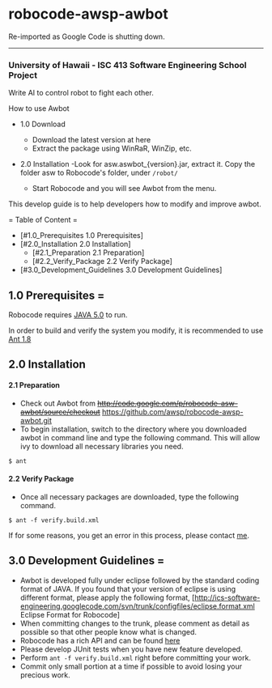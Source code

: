 # robocode-awsp-awbot
Re-imported as Google Code is shutting down.

------------------
### University of Hawaii - ISC 413 Software Engineering School Project

Write AI to control robot to fight each other.



How to use Awbot

- 1.0 Download
    - Download the latest version at here
    - Extract the package using WinRaR, WinZip, etc.

- 2.0 Installation
    -Look for asw.aswbot_{version}.jar, extract it. Copy the folder asw to Robocode's folder, under `/robot/`
    - Start Robocode and you will see Awbot from the menu.


This develop guide is to help developers how to modify and improve awbot.

= Table of Content =
 * [#1.0_Prerequisites 1.0 Prerequisites]
 * [#2.0_Installation 2.0 Installation]
   * [#2.1_Preparation 2.1 Preparation]
   * [#2.2_Verify_Package 2.2 Verify Package]
 * [#3.0_Development_Guidelines 3.0 Development Guidelines]

## 1.0 Prerequisites =

Robocode requires [JAVA 5.0](http://java.com/en/download) to run.

In order to build and verify the system you modify, it is recommended to use [Ant 1.8](http://ant.apache.org/)


## 2.0 Installation

#### 2.1 Preparation
  * Check out Awbot from ~~http://code.google.com/p/robocode-asw-awbot/source/checkout~~ https://github.com/awsp/robocode-awsp-awbot.git
  * To begin installation, switch to the directory where you downloaded awbot in command line and type the following command. This will allow ivy to download all necessary libraries you need.

  ```
  $ ant
  ```


#### 2.2 Verify Package
  * Once all necessary packages are downloaded, type the following command.
  ```
  $ ant -f verify.build.xml
  ```

  If for some reasons, you get an error in this process, please contact [me](anthonyspwu@gmail.com).

## 3.0 Development Guidelines =
  * Awbot is developed fully under eclipse followed by the standard coding format of JAVA. If you found that your version of eclipse is using different format, please apply the following format, [http://ics-software-engineering.googlecode.com/svn/trunk/configfiles/eclipse.format.xml Eclipse Format for Robocode]
  * When committing changes to the trunk, please comment as detail as possible so that other people know what is changed.
  * Robocode has a rich API and can be found [here](http://robocode.sourceforge.net/docs/robocode)
  * Please develop JUnit tests when you have new feature developed.
  * Perform `ant -f verify.build.xml` right before committing your work.
  * Commit only small portion at a time if possible to avoid losing your precious work.
